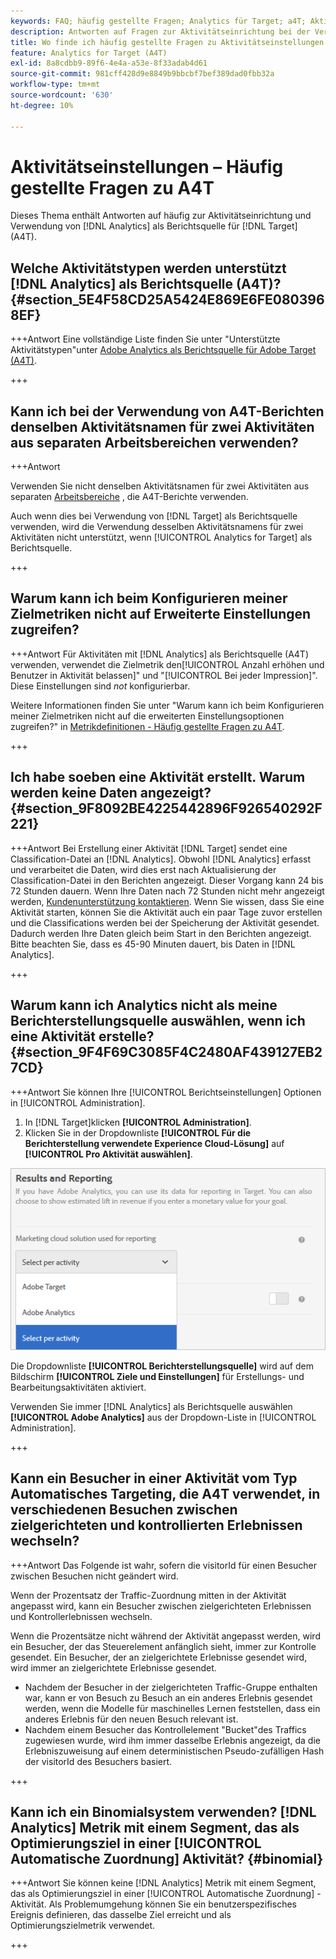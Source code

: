```yaml
---
keywords: FAQ; häufig gestellte Fragen; Analytics für Target; a4T; Aktivitätseinrichtung
description: Antworten auf Fragen zur Aktivitätseinrichtung bei der Verwendung von Analytics für [!DNL Target] (A4T). Mit A4T können Sie Analytics-Reporting für [!DNL Target] Aktivitäten.
title: Wo finde ich häufig gestellte Fragen zu Aktivitätseinstellungen mit A4T?
feature: Analytics for Target (A4T)
exl-id: 8a8cdbb9-89f6-4e4a-a53e-8f33adab4d61
source-git-commit: 981cff428d9e8849b9bbcbf7bef389dad0fbb32a
workflow-type: tm+mt
source-wordcount: '630'
ht-degree: 10%

---
```


# Aktivitätseinstellungen – Häufig gestellte Fragen zu A4T

Dieses Thema enthält Antworten auf häufig zur Aktivitätseinrichtung und Verwendung von [!DNL Analytics] als Berichtsquelle für [!DNL Target] (A4T).

## Welche Aktivitätstypen werden unterstützt [!DNL Analytics] als Berichtsquelle (A4T)? {#section_5E4F58CD25A5424E869E6FE0803968EF}

+++Antwort Eine vollständige Liste finden Sie unter &quot;Unterstützte Aktivitätstypen&quot;unter [Adobe Analytics als Berichtsquelle für Adobe Target (A4T)](/help/main/c-integrating-target-with-mac/a4t/a4t.md#concept_7540C8C04259434AB6EE33B09F47A1DE).

+++

## Kann ich bei der Verwendung von A4T-Berichten denselben Aktivitätsnamen für zwei Aktivitäten aus separaten Arbeitsbereichen verwenden?

+++Antwort

Verwenden Sie nicht denselben Aktivitätsnamen für zwei Aktivitäten aus separaten [Arbeitsbereiche](/help/main/administrating-target/c-user-management/property-channel/property-channel.md) , die A4T-Berichte verwenden.

Auch wenn dies bei Verwendung von [!DNL Target] als Berichtsquelle verwenden, wird die Verwendung desselben Aktivitätsnamens für zwei Aktivitäten nicht unterstützt, wenn [!UICONTROL Analytics for Target] als Berichtsquelle.

+++

## Warum kann ich beim Konfigurieren meiner Zielmetriken nicht auf Erweiterte Einstellungen zugreifen?

+++Antwort Für Aktivitäten mit [!DNL Analytics] als Berichtsquelle (A4T) verwenden, verwendet die Zielmetrik den[!UICONTROL Anzahl erhöhen und Benutzer in Aktivität belassen]&quot; und &quot;[!UICONTROL Bei jeder Impression]&quot;. Diese Einstellungen sind *not* konfigurierbar.

Weitere Informationen finden Sie unter &quot;Warum kann ich beim Konfigurieren meiner Zielmetriken nicht auf die erweiterten Einstellungsoptionen zugreifen?&quot; in [Metrikdefinitionen - Häufig gestellte Fragen zu A4T](/help/main/c-integrating-target-with-mac/a4t/r-a4t-faq/a4t-faq-metric-definition.md).

+++

## Ich habe soeben eine Aktivität erstellt. Warum werden keine Daten angezeigt? {#section_9F8092BE4225442896F926540292F221}


+++Antwort Bei Erstellung einer Aktivität [!DNL Target] sendet eine Classification-Datei an [!DNL Analytics]. Obwohl [!DNL Analytics] erfasst und verarbeitet die Daten, wird dies erst nach Aktualisierung der Classification-Datei in den Berichten angezeigt. Dieser Vorgang kann 24 bis 72 Stunden dauern. Wenn Ihre Daten nach 72 Stunden nicht mehr angezeigt werden, [Kundenunterstützung kontaktieren](/help/main/cmp-resources-and-contact-information.md#reference_ACA3391A00EF467B87930A450050077C). Wenn Sie wissen, dass Sie eine Aktivität starten, können Sie die Aktivität auch ein paar Tage zuvor erstellen und die Classifications werden bei der Speicherung der Aktivität gesendet. Dadurch werden Ihre Daten gleich beim Start in den Berichten angezeigt. Bitte beachten Sie, dass es 45-90 Minuten dauert, bis Daten in [!DNL Analytics].

+++

## Warum kann ich Analytics nicht als meine Berichterstellungsquelle auswählen, wenn ich eine Aktivität erstelle? {#section_9F4F69C3085F4C2480AF439127EB27CD}

+++Antwort Sie können Ihre [!UICONTROL Berichtseinstellungen] Optionen in [!UICONTROL Administration].

1. In [!DNL Target]klicken **[!UICONTROL Administration]**.
1. Klicken Sie in der Dropdownliste **[!UICONTROL Für die Berichterstellung verwendete Experience Cloud-Lösung]** auf **[!UICONTROL Pro Aktivität auswählen]**.

![Abbild auswählen pro Aktivität](assets/select-per-activity.png)

Die Dropdownliste **[!UICONTROL Berichterstellungsquelle]** wird auf dem Bildschirm **[!UICONTROL Ziele und Einstellungen]** für Erstellungs- und Bearbeitungsaktivitäten aktiviert.

Verwenden Sie immer [!DNL Analytics] als Berichtsquelle auswählen **[!UICONTROL Adobe Analytics]** aus der Dropdown-Liste in [!UICONTROL Administration].

+++

## Kann ein Besucher in einer Aktivität vom Typ Automatisches Targeting, die A4T verwendet, in verschiedenen Besuchen zwischen zielgerichteten und kontrollierten Erlebnissen wechseln?

+++Antwort Das Folgende ist wahr, sofern die visitorId für einen Besucher zwischen Besuchen nicht geändert wird.

Wenn der Prozentsatz der Traffic-Zuordnung mitten in der Aktivität angepasst wird, kann ein Besucher zwischen zielgerichteten Erlebnissen und Kontrollerlebnissen wechseln.

Wenn die Prozentsätze nicht während der Aktivität angepasst werden, wird ein Besucher, der das Steuerelement anfänglich sieht, immer zur Kontrolle gesendet. Ein Besucher, der an zielgerichtete Erlebnisse gesendet wird, wird immer an zielgerichtete Erlebnisse gesendet.

* Nachdem der Besucher in der zielgerichteten Traffic-Gruppe enthalten war, kann er von Besuch zu Besuch an ein anderes Erlebnis gesendet werden, wenn die Modelle für maschinelles Lernen feststellen, dass ein anderes Erlebnis für den neuen Besuch relevant ist.
* Nachdem einem Besucher das Kontrollelement &quot;Bucket&quot;des Traffics zugewiesen wurde, wird ihm immer dasselbe Erlebnis angezeigt, da die Erlebniszuweisung auf einem deterministischen Pseudo-zufälligen Hash der visitorId des Besuchers basiert.

+++

## Kann ich ein Binomialsystem verwenden? [!DNL Analytics] Metrik mit einem Segment, das als Optimierungsziel in einer [!UICONTROL Automatische Zuordnung] Aktivität? {#binomial}

+++Antwort Sie können keine [!DNL Analytics] Metrik mit einem Segment, das als Optimierungsziel in einer [!UICONTROL Automatische Zuordnung] -Aktivität. Als Problemumgehung können Sie ein benutzerspezifisches Ereignis definieren, das dasselbe Ziel erreicht und als Optimierungszielmetrik verwendet.

+++